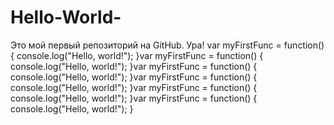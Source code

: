 # Hello-World-
Это мой первый репозиторий на GitHub. Ура!
var myFirstFunc = function() {
 console.log("Hello, world!");
}var myFirstFunc = function() {
 console.log("Hello, world!");
}var myFirstFunc = function() {
 console.log("Hello, world!");
}var myFirstFunc = function() {
 console.log("Hello, world!");
}var myFirstFunc = function() {
 console.log("Hello, world!");
}var myFirstFunc = function() {
 console.log("Hello, world!");
}
